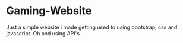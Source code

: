 # Gaming-Website

Just a simple website i made getting used to using bootstrap, css and javascript. Oh and using API's
